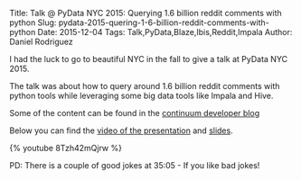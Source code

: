 Title: Talk @ PyData NYC 2015: Querying 1.6 billion reddit comments with python
Slug: pydata-2015-quering-1-6-billion-reddit-comments-with-python
Date: 2015-12-04
Tags: Talk,PyData,Blaze,Ibis,Reddit,Impala
Author: Daniel Rodriguez

I had the luck to go to beautiful NYC in the fall to give a talk at PyData NYC 2015.

The talk was about how to query around 1.6 billion reddit comments with python tools while leveraging
some big data tools like Impala and Hive.

Some of the content can be found in the [continuum developer blog](https://www.continuum.io/blog/developer-blog/querying-17-billion-reddit-comments-anaconda-platform)

Below you can find the [video of the presentation](https://www.youtube.com/watch?v=8Tzh42mQjrw) and [slides](http://www.slideshare.net/DanielRodriguez459/querying-18-billion-reddit-comments-with-python).

{% youtube 8Tzh42mQjrw %}

PD: There is a couple of good jokes at 35:05 - If you like bad jokes!
